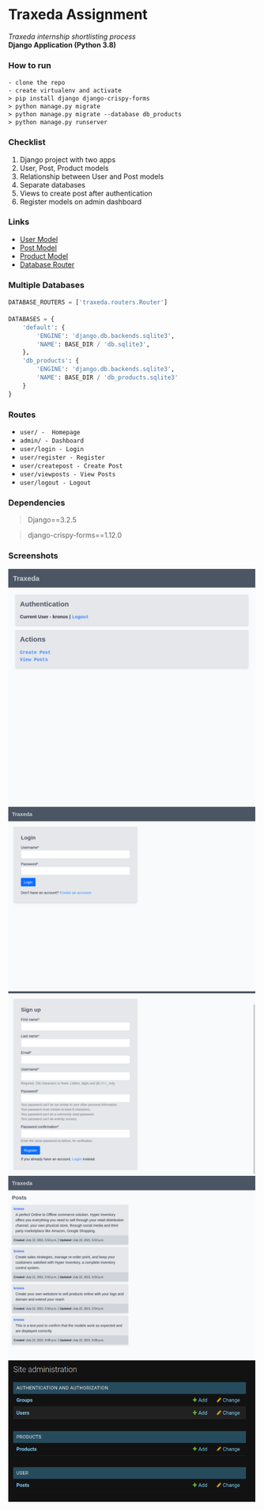# Traxeda Assignment
*Traxeda internship shortlisting process*<br>
**Django Application (Python 3.8)**

### How to run
```
- clone the repo
- create virtualenv and activate
> pip install django django-crispy-forms
> python manage.py migrate
> python manage.py migrate --database db_products
> python manage.py runserver
```

### Checklist
1. Django project with two apps
2. User, Post, Product models
3. Relationship between User and Post models 
4. Separate databases
5. Views to create post after authentication
6. Register models on admin dashboard

### Links
- [User Model](./user/models.py)<br>
- [Post Model](./user/models.py)<br>
- [Product Model](./products/models.py)<br>
- [Database Router](./traxeda/routers.py)<br>

### Multiple Databases
```python
DATABASE_ROUTERS = ['traxeda.routers.Router']

DATABASES = {
    'default': {
        'ENGINE': 'django.db.backends.sqlite3',
        'NAME': BASE_DIR / 'db.sqlite3',
    },
    'db_products': {
        'ENGINE': 'django.db.backends.sqlite3',
        'NAME': BASE_DIR / 'db_products.sqlite3'
    }
}
```
### Routes
- `user/ -  Homepage`
- `admin/ - Dashboard`
- `user/login - Login`
- `user/register - Register`
- `user/createpost - Create Post`
- `user/viewposts - View Posts`
- `user/logout - Logout`

### Dependencies
> Django==3.2.5


> django-crispy-forms==1.12.0

### Screenshots
<img src="./screenshots/homepage.png" alt="homepage" width="500"/>
<img src="./screenshots/login.png" alt="login" width="500">
<img src="./screenshots/register.png" alt="register" width="500">
<img src="./screenshots/posts.png" alt="posts" width="500">
<img src="./screenshots/admin.png" alt="admin" width="500">

